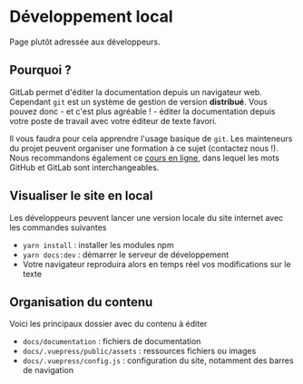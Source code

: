 # Développement local
<!-- SPDX-License-Identifier: MPL-2.0 -->

Page plutôt adressée aux développeurs.

## Pourquoi ?

GitLab permet d'éditer la documentation depuis un navigateur web. 
Cependant `git` est un système de gestion de version **distribué**. Vous pouvez donc - et c'est plus agréable ! - éditer la documentation depuis votre poste de travail avec votre éditeur de texte favori. 

Il vous faudra pour cela apprendre l'usage basique de `git`. Les mainteneurs du projet peuvent organiser une formation à ce sujet (contactez nous !). Nous recommandons également ce [cours en ligne](https://openclassrooms.com/fr/courses/2342361-gerez-votre-code-avec-git-et-github), dans lequel les mots GitHub et GitLab sont interchangeables.   

## Visualiser le site en local

Les développeurs peuvent lancer une version locale du site internet avec les commandes suivantes

- `yarn install` : installer les modules npm 
- `yarn docs:dev` : démarrer le serveur de développement 
- Votre navigateur reproduira alors en temps réel vos modifications sur le texte

## Organisation du contenu

Voici les principaux dossier avec du contenu à éditer

- `docs/documentation` : fichiers de documentation
- `docs/.vuepress/public/assets` : ressources fichiers ou images
- `docs/.vuepress/config.js` : configuration du site, notamment des barres de navigation 

